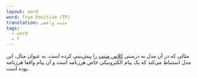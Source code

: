 ```yaml
---
layout: word
word: True Positive (TP)
translation: مثبت واقعی
tags:
  - word
  - T
---
```


مثالی که در آن مدل به درستی [کلاس مثبت](/P/positive_class.md) را پیش‌بینی کرده است. به عنوان مثال، این مدل استنباط می‌کند که یک پیام الکترونیکی خاص هرزنامه است و آن پیام واقعا هرزنامه بوده است.